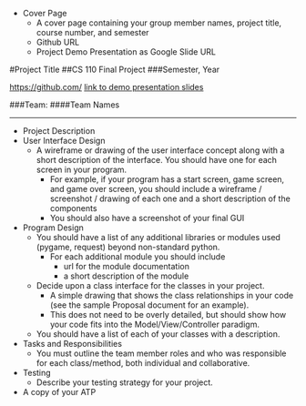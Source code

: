 * Cover Page
    * A cover page containing your group member names, project title, course number, and semester
    * Github URL
    * Project Demo Presentation as Google Slide URL

#Project Title
##CS 110 Final Project
###Semester, Year

[https://github.com/<repo>](#)
[link to demo presentation slides](#)

###Team:
####Team Names

***

* Project Description
* User Interface Design
    * A wireframe or drawing of the user interface concept along with a short description of the interface. You should have one for each screen in your program.
        * For example, if your program has a start screen, game screen, and game over screen, you should include a wireframe / screenshot / drawing of each one and a short description of the components
        * You should also have a screenshot of your final GUI
* Program Design
    * You should have a list of any additional libraries or modules used (pygame, request) beyond non-standard python.
        * For each additional module you should include
            * url for the module documentation
            * a short description of the module
    * Decide upon a class interface for the classes in your project.
        * A simple drawing that shows the class relationships in your code (see the sample Proposal document for an example).
        * This does not need to be overly detailed, but should show how your code fits into the Model/View/Controller paradigm.
    * You should have a list of each of your classes with a description.
* Tasks and Responsibilities
    * You must outline the team member roles and who was responsible for each class/method, both individual and collaborative.
* Testing
    * Describe your testing strategy for your project.
* A copy of your ATP
